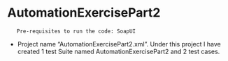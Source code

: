 # AutomationExercisePart2

       Pre-requisites to run the code: SoapUI

-	Project name “AutomationExercisePart2.xml”. Under this project I have created 1 test Suite named AutomationExercisePart2 and 2 test cases.
